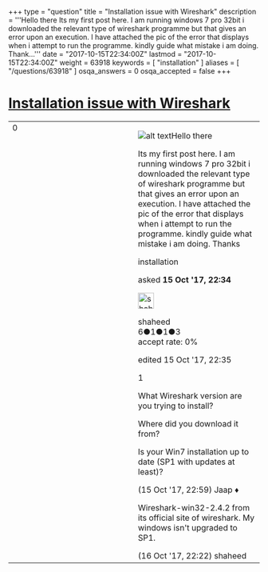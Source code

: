 +++
type = "question"
title = "Installation issue with Wireshark"
description = '''Hello there Its my first post here.  I am running windows 7 pro 32bit i downloaded the relevant type of wireshark programme but that gives an error upon an execution.  I have attached the pic of the error that displays when i attempt to run the programme.  kindly guide what mistake i am doing. Thank...'''
date = "2017-10-15T22:34:00Z"
lastmod = "2017-10-15T22:34:00Z"
weight = 63918
keywords = [ "installation" ]
aliases = [ "/questions/63918" ]
osqa_answers = 0
osqa_accepted = false
+++

<div class="headNormal">

# [Installation issue with Wireshark](/questions/63918/installation-issue-with-wireshark)

</div>

<div id="main-body">

<div id="askform">

<table id="question-table" style="width:100%;"><colgroup><col style="width: 50%" /><col style="width: 50%" /></colgroup><tbody><tr class="odd"><td style="width: 30px; vertical-align: top"><div class="vote-buttons"><div id="post-63918-score" class="post-score" title="current number of votes">0</div><div id="favorite-count" class="favorite-count"></div></div></td><td><div id="item-right"><div class="question-body"><p><img src="https://osqa-ask.wireshark.org/upfiles/wireshark_mG2FLWK.png" alt="alt text" />Hello there</p><p>Its my first post here. I am running windows 7 pro 32bit i downloaded the relevant type of wireshark programme but that gives an error upon an execution. I have attached the pic of the error that displays when i attempt to run the programme. kindly guide what mistake i am doing. Thanks</p></div><div id="question-tags" class="tags-container tags">installation</div><div id="question-controls" class="post-controls"></div><div class="post-update-info-container"><div class="post-update-info post-update-info-user"><p>asked <strong>15 Oct '17, 22:34</strong></p><img src="https://secure.gravatar.com/avatar/b5eea2a6c7b31744f8e1f0c4eae2c518?s=32&amp;d=identicon&amp;r=g" class="gravatar" width="32" height="32" alt="shaheed&#39;s gravatar image" /><p>shaheed<br />
<span class="score" title="6 reputation points">6</span><span title="1 badges"><span class="badge1">●</span><span class="badgecount">1</span></span><span title="1 badges"><span class="silver">●</span><span class="badgecount">1</span></span><span title="3 badges"><span class="bronze">●</span><span class="badgecount">3</span></span><br />
<span class="accept_rate" title="Rate of the user&#39;s accepted answers">accept rate:</span> <span title="shaheed has no accepted answers">0%</span></p></img></div><div class="post-update-info post-update-info-edited"><p>edited 15 Oct '17, 22:35</p></div></div><div id="comments-container-63918" class="comments-container"><span id="63919"></span><div id="comment-63919" class="comment"><div id="post-63919-score" class="comment-score">1</div><div class="comment-text"><p>What Wireshark version are you trying to install?</p><p>Where did you download it from?</p><p>Is your Win7 installation up to date (SP1 with updates at least)?</p></div><div id="comment-63919-info" class="comment-info"><span class="comment-age">(15 Oct '17, 22:59)</span> Jaap ♦</div></div><span id="63951"></span><div id="comment-63951" class="comment"><div id="post-63951-score" class="comment-score"></div><div class="comment-text"><p>Wireshark-win32-2.4.2 from its official site of wireshark. My windows isn't upgraded to SP1.</p></div><div id="comment-63951-info" class="comment-info"><span class="comment-age">(16 Oct '17, 22:22)</span> shaheed</div></div></div><div id="comment-tools-63918" class="comment-tools"></div><div class="clear"></div><div id="comment-63918-form-container" class="comment-form-container"></div><div class="clear"></div></div></td></tr></tbody></table>

</div>

</div>

